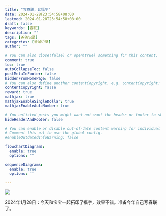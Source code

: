 ```yaml
---
title: "写春联，印福字"
date: 2024-01-28T23:54:58+08:00
lastmod: 2024-01-28T23:54:58+08:00
draft: false
keywords: [春联]
description: ""
tags: [爸爸记录]
categories: [爸爸记录]
author: ""

# You can also close(false) or open(true) something for this content.
comment: true
toc: true
autoCollapseToc: false
postMetaInFooter: false
hiddenFromHomePage: false
# You can also define another contentCopyright. e.g. contentCopyright: "This is another copyright."
contentCopyright: false
reward: true
mathjax: true
mathjaxEnableSingleDollar: true
mathjaxEnableAutoNumber: true

# You unlisted posts you might want not want the header or footer to show
hideHeaderAndFooter: false

# You can enable or disable out-of-date content warning for individual post.
# Comment this out to use the global config.
#enableOutdatedInfoWarning: false

flowchartDiagrams:
  enable: true
  options: ""

sequenceDiagrams: 
  enable: true
  options: ""

---
```


![](/images/写春联_0.jpg)

2024年1月28日：今天和宝宝一起拓印了福字，效果不错。准备今年自己写春联了。
